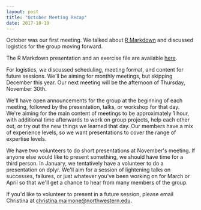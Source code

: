 ```yaml
---
layout: post
title: "October Meeting Recap"
date: 2017-10-19
---
```


October was our first meeting.  We talked about [R Markdown](https://github.com/nuitrcs/rmarkdown_workshop) and discussed logistics for the group moving forward.  

The R Markdown presentation and an exercise file are available [here](https://github.com/nuitrcs/rmarkdown_workshop).  

For logistics, we discussed scheduling, meeting format, and content for future sessions.  We'll be aiming for monthly meetings, but skipping December this year.  Our next meeting will be the afternoon of Thursday, November 30th.  

We'll have open announcements for the group at the beginning of each meeting, followed by the presentation, talks, or workshop for that day.  We're aiming for the main content of meetings to be approximately 1 hour, with additional time afterwards to work on group projects, help each other out, or try out the new things we learned that day.  Our members have a mix of experience levels, so we want presentations to cover the range of expertise levels.  

We have two volunteers to do short presentations at November's meeting.  If anyone else would like to present something, we should have time for a third person.  In January, we tentatively have a volunteer to do a presentation on dplyr.  We'll aim for a session of lightening talks on successes, failures, or just whatever you've been working on for March or April so that we'll get a chance to hear from many members of the group.  

If you'd like to volunteer to present in a future session, please email Christina at [christina.maimone@northwestern.edu](mailto:christina.maimone@northwestern.edu).